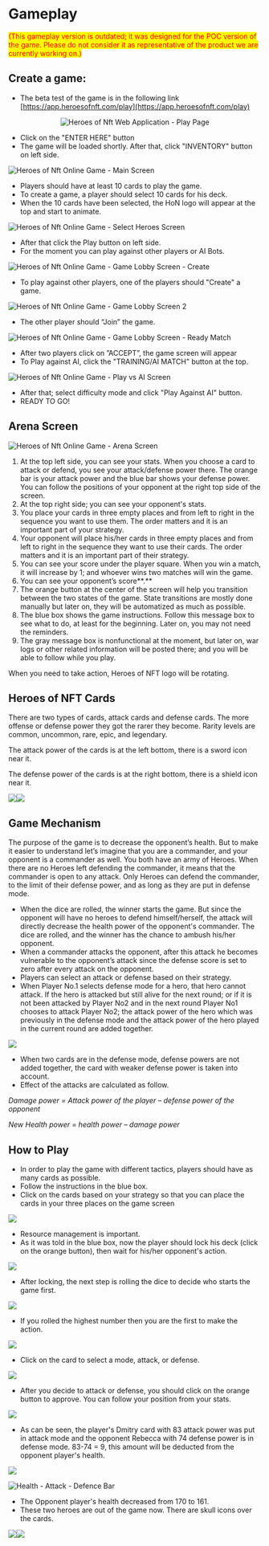# Gameplay

<mark style="color:red;">(This gameplay version is outdated; it was designed for the POC version of the game. Please do not consider it as representative of the product we are currently working on.)</mark>

## **Create a game:**

* The beta test of the game is in the following link [https://app.heroesofnft.com/play](https://app.heroesofnft.com/play)

<div align="center">

<img src="../.gitbook/assets/1 (1).jpg" alt="Heroes of Nft Web Application - Play Page">

</div>

* Click on the "ENTER HERE" button
* The game will be loaded shortly. After that, click "INVENTORY" button on left side.

![Heroes of Nft Online Game - Main Screen](<../.gitbook/assets/2\_1 (2).jpg>)

* Players should have at least 10 cards to play the game.
* To create a game, a player should select 10 cards for his deck.
* &#x20;When the 10 cards have been selected, the HoN logo will appear at the top and start to animate.

![Heroes of Nft Online Game - Select Heroes Screen](<../.gitbook/assets/2\_2 (1).jpg>)

* After that click the Play button on left side.
* For the moment you can play against other players or AI Bots.

![Heroes of Nft Online Game - Game Lobby Screen - Create](../.gitbook/assets/3\_2\_1.jpg)

* To play against other players, one of the players should "Create" a game.

![Heroes of Nft Online Game - Game Lobby Screen 2](../.gitbook/assets/3\_2.jpg)

* The other player should “Join” the game.

![Heroes of Nft Online Game - Game Lobby Screen - Ready Match](../.gitbook/assets/3\_3.jpg)

* After two players click on ”ACCEPT”, the game screen will appear
* To Play against AI, click the "TRAINING/AI MATCH" button at the top.

![Heroes of Nft Online Game - Play vs AI Screen](../.gitbook/assets/3\_2\_2.jpg)

* After that; select difficulty mode and click "Play Against AI" button.&#x20;
* READY TO GO!

## &#x20;Arena Screen

![Heroes of Nft Online Game - Arena Screen](<../.gitbook/assets/Screen Shot 2021-10-22 at 09.19.58.png>)

1. &#x20;At the top left side, you can see your stats. When you choose a card to attack or defend, you see your attack/defense power there. The orange bar is your attack power and the blue bar shows your defense power. You can follow the positions of your opponent at the right top side of the screen.
2. At the top right side; you can see your opponent's stats.&#x20;
3. You place your cards in three empty places and from left to right in the sequence you want to use them. The order matters and it is an important part of your strategy.
4. Your opponent will place his/her cards in three empty places and from left to right in the sequence they want to use their cards. The order matters and it is an important part of their strategy.
5. You can see your score under the player square. When you win a match, it will increase by 1; and whoever wins two matches will win the game.
6. You can see your opponent’s score**.**
7. The orange button at the center of the screen will help you transition between the two states of the game. State transitions are mostly done manually but later on, they will be automatized as much as possible.
8. The blue box shows the game instructions. Follow this message box to see what to do, at least for the beginning. Later on, you may not need the reminders.
9. The gray message box is nonfunctional at the moment, but later on, war logs or other related information will be posted there; and you will be able to follow while you play.

When you need to take action, Heroes of NFT logo will be rotating.

## **Heroes of NFT Cards**

There are two types of cards, attack cards and defense cards. The more offense or defense power they got the rarer they become. Rarity levels are common, uncommon, rare, epic, and legendary.

The attack power of the cards is at the left bottom, there is a sword icon near it.

The defense power of the cards is at the right bottom, there is a shield icon near it.

![](<../.gitbook/assets/image (12).png>)![](<../.gitbook/assets/image (25).png>)

## **Game Mechanism**

The purpose of the game is to decrease the opponent’s health. But to make it easier to understand let’s imagine that you are a commander, and your opponent is a commander as well. You both have an army of Heroes. When there are no Heroes left defending the commander, it means that the commander is open to any attack. Only Heroes can defend the commander, to the limit of their defense power, and as long as they are put in defense mode.

* When the dice are rolled, the winner starts the game. But since the opponent will have no heroes to defend himself/herself, the attack will directly decrease the health power of the opponent's commander. The dice are rolled, and the winner has the chance to ambush his/her opponent.
* When a commander attacks the opponent, after this attack he becomes vulnerable to the opponent’s attack since the defense score is set to zero after every attack on the opponent.
* Players can select an attack or defense based on their strategy.&#x20;
* When Player No.1 selects defense mode for a hero, that hero cannot attack. If the hero is attacked but still alive for the next round; or if it is not been attacked by  Player No2 and in the next round Player No1 chooses to attack Player No2; the attack power of the hero which was previously in the defense mode and the attack power of the hero played in the current round are added together.&#x20;

![](<../.gitbook/assets/image (46).png>)

* When two cards are in the defense mode, defense powers are not added together, the card with weaker defense power is taken into account.
* Effect of the attacks are calculated as follow.

_Damage power = Attack power of the player – defense power of the opponent_&#x20;

_New Health power = health power – damage power_&#x20;

## **How to Play**

* In order to play the game with different tactics, players should have as many cards as possible.&#x20;
* Follow the instructions in the blue box.
* Click on the cards based on your strategy so that you can place the cards in your three places on the game screen

![](<../.gitbook/assets/image (7).png>)

* Resource management is important.&#x20;
* As it was told in the blue box, now the player should lock his deck (click on the orange button), then wait for his/her opponent's action.

![](<../.gitbook/assets/image (36).png>)



* After locking, the next step is rolling the dice to decide who starts the game first.

![](<../.gitbook/assets/image (2).png>)



* &#x20;If you rolled the highest number then you are the first to make the action.&#x20;

![](<../.gitbook/assets/image (39).png>)

* Click on the card to select a mode, attack, or defense.

![](<../.gitbook/assets/image (24).png>)



* After you decide to attack or defense, you should click on the orange button to approve. You can follow your position from your stats.

![](<../.gitbook/assets/image (9).png>)

* As can be seen, the player's Dmitry card with 83 attack power was put in attack mode and the opponent Rebecca with 74 defense power is in defense mode. 83-74 = 9, this amount will be deducted from the opponent player's health.&#x20;

![](<../.gitbook/assets/image (45).png>)

![Health - Attack - Defence Bar](<../.gitbook/assets/image (34).png>)

* The Opponent player's health decreased from 170 to 161.
* These two heroes are out of the game now. There are skull icons over the cards.

![](<../.gitbook/assets/image (38).png>)![](<../.gitbook/assets/image (8).png>)
